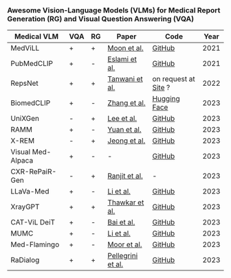 ### Awesome Vision-Language Models (VLMs) for Medical Report Generation (RG) and Visual Question Answering (VQA)

| Medical VLM | VQA | RG | Paper | Code | Year |
|------|------|------|------|------|------|
| MedViLL | + | + | [Moon et al.](https://ieeexplore.ieee.org/document/9894658) | [GitHub](https://github.com/SuperSupermoon/MedViLL) |2021|
| PubMedCLIP | + | - | [Eslami et al.](https://arxiv.org/abs/2112.13906) | [GitHub](https://github.com/sarahESL/PubMedCLIP) | 2021 |
| RepsNet | + | + | [Tanwani et al.](https://link.springer.com/chapter/10.1007/978-3-031-16443-9_68) |  on request at [Site](https://sites.google.com/view/repsnet) ? | 2022 |
| BiomedCLIP | + | - | [Zhang et al.](https://arxiv.org/abs/2303.00915) | [Hugging Face](https://huggingface.co/microsoft/BiomedCLIP-PubMedBERT_256-vit_base_patch16_224) | 2023 |
| UniXGen | - | +|  [Lee et al.](https://arxiv.org/abs/2302.12172) | [GitHub](https://github.com/ttumyche/UniXGen) | 2023 |
| RAMM | + | - | [Yuan et al.](https://arxiv.org/abs/2303.00534) | [GitHub](https://github.com/GanjinZero/RAMM) | 2023 |
| X-REM | - | + | [Jeong et al.](https://arxiv.org/abs/2303.17579) | [GitHub](https://github.com/rajpurkarlab/X-REM) | 2023 |
| Visual Med-Alpaca | + | - | - | [GitHub](https://github.com/cambridgeltl/visual-med-alpaca) | 2023 |
| CXR-RePaiR-Gen | - | + | [Ranjit et al.](https://arxiv.org/abs/2305.03660) | - | 2023 |
| LLaVa-Med | + | - | [Li et al.](https://arxiv.org/abs/2306.00890) | [GitHub](https://github.com/microsoft/LLaVA-Med) | 2023 |
| XrayGPT | + | + | [Thawkar et al.](https://arxiv.org/abs/2306.07971) | [GitHub](https://github.com/mbzuai-oryx/XrayGPT) | 2023 |
| CAT-ViL DeiT | + | - | [Bai et al.](https://arxiv.org/abs/2307.05182) | [GitHub](https://github.com/longbai1006/CAT-ViL) | 2023 |
| MUMC | + | - | [Li et al.](https://link.springer.com/chapter/10.1007/978-3-031-43907-0_36) | [GitHub](https://github.com/pengfeiliHEU/MUMC) | 2023 |
| Med-Flamingo | + | - | [Moor et al.](https://arxiv.org/abs/2307.15189) | [GitHub](https://github.com/snap-stanford/med-flamingo) | 2023 |
| RaDialog | + | + | [Pellegrini et al.](https://arxiv.org/abs/2311.18681) | [GitHub](https://github.com/ChantalMP/RaDialog) | 2023 |
